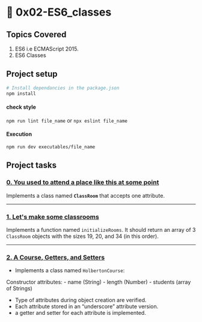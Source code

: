 # :book: 0x02-ES6_classes

## Topics Covered
1. ES6 i.e ECMAScript 2015.
2. ES6 Classes

## Project setup
```bash
# Install dependancies in the package.json
npm install
```

#### check style
`npm run lint file_name`
or
`npx eslint file_name`

#### Execution
`npm run dev executables/file_name`

## Project tasks

### [0. You used to attend a place like this at some point](https://github.com/ehabsmh/alx-backend-javascript/blob/main/0x02-ES6_classes/0-classroom.js)

Implements a class named **`ClassRoom`** that accepts one attribute.

---

### [1. Let's make some classrooms](https://github.com/ehabsmh/alx-backend-javascript/blob/main/0x02-ES6_classes/1-make_classrooms.js)

Implements a function named `initializeRooms`. It should return an array of 3 `ClassRoom` objects with the sizes 19, 20, and 34 (in this order).

---

### [2. A Course, Getters, and Setters](https://github.com/ehabsmh/alx-backend-javascript/blob/main/0x02-ES6_classes/2-hbtn_course.js)

- Implements a class named `HolbertonCourse`:

Constructor attributes:
    - name (String)
    - length (Number)
    - students (array of Strings)

- Type of attributes during object creation are verified.
- Each attribute stored in an “underscore” attribute version.
- a getter and setter for each attribute is implemented.
